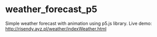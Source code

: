 # weather_forecast_p5

Simple weather forecast with animation using p5.js library. Live demo: http://risendy.ayz.pl/weather/indexWeather.html
